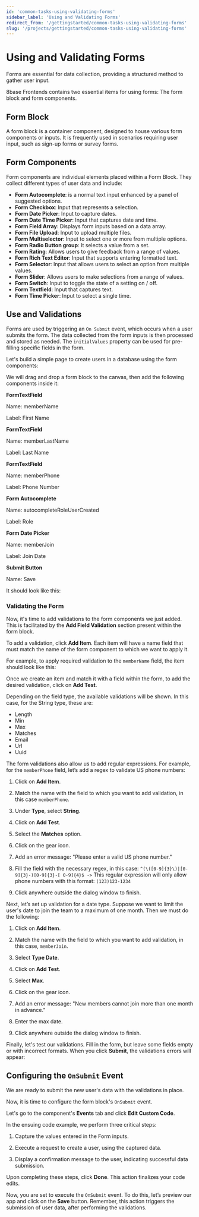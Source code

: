 ```yaml
---
id: 'common-tasks-using-validating-forms'
sidebar_label: 'Using and Validating Forms'
redirect_from: '/gettingstarted/common-tasks-using-validating-forms'
slug: '/projects/gettingstarted/common-tasks-using-validating-forms'
---
```



# Using and Validating Forms

Forms are essential for data collection, providing a structured method to gather user input.

8base Frontends contains two essential items for using forms: The form block and form components.

## Form Block

A form block is a container component, designed to house various form components or inputs. It is frequently used in scenarios requiring user input, such as sign-up forms or survey forms.


<!--![alt_text](images/image1.png "image_tooltip")-->


## Form Components


<!--![alt_text](images/image2.png "image_tooltip")-->


Form components are individual elements placed within a Form Block. They collect different types of user data and include:



* **Form Autocomplete**: is a normal text input enhanced by a panel of suggested options.
* **Form Checkbox**: Input that represents a selection.
* **Form Date Picker**: Input to capture dates.
* **Form Date Time Picker**: Input that captures date and time.
* **Form Field Array**: Displays form inputs based on a data array.
* **Form File Upload**: Input to upload multiple files.
* **Form Multiselector**: Input to select one or more from multiple options.
* **Form Radio Button group**: It selects a value from a set.
* **Form Rating**: Allows users to give feedback from a range of values.
* **Form Rich Text Editor**: Input that supports entering formatted text.
* **Form Selector**: Input that allows users to select an option from multiple values.
* **Form Slider**: Allows users to make selections from a range of values.
* **Form Switch**: Input to toggle the state of a setting on / off.
* **Form Textfield**: Input that captures text.
* **Form Time Picker**: Input to select a single time.

## Use and Validations

Forms are used by triggering an `On Submit` event, which occurs when a user submits the form. The data collected from the form inputs is then processed and stored as needed. The `initialValues` property can be used for pre-filling specific fields in the form.

Let's build a simple page to create users in a database using the form components:

We will drag and drop a form block to the canvas, then add the following components inside it:

**FormTextField**

Name: memberName

Label: First Name

**FormTextField**

Name: memberLastName

Label: Last Name

**FormTextField**

Name: memberPhone

Label: Phone Number

**Form Autocomplete**

Name: autocompleteRoleUserCreated

Label: Role

**Form Date Picker**

Name: memberJoin

Label: Join Date

**Submit Button**

Name: Save

It should look like this:


<!--![alt_text](images/image3.png "image_tooltip")-->


### Validating the Form

Now, it's time to add validations to the form components we just added. This is facilitated by the **Add Field Validation** section present within the form block.


<!--![alt_text](images/image4.png "image_tooltip")-->


To add a validation, click **Add Item**. Each item will have a name field that must match the name of the form component to which we want to apply it.

For example, to apply required validation to the `memberName` field, the item should look like this:


<!--![alt_text](images/image5.png "image_tooltip")-->


Once we create an item and match it with a field within the form, to add the desired validation, click on **Add Test**.

Depending on the field type, the available validations will be shown. In this case, for the String type, these are:



* Length
* Min
* Max
* Matches
* Email
* Url
* Uuid


<!--![alt_text](images/image6.png "image_tooltip")-->


The form validations also allow us to add regular expressions. For example, for the `memberPhone` field, let’s add a regex to validate US phone numbers:



1. Click on **Add Item**.

2. Match the name with the field to which you want to add validation, in this case `memberPhone`.

3. Under **Type**, select **String**.

4. Click on **Add Test**.

5. Select the **Matches** option.

6. Click on the gear icon.

7. Add an error message: "Please enter a valid US phone number."

8. Fill the field with the necessary regex, in this case: `^(\([0-9]{3}\)|[0-9]{3}-)[0-9]{3}-[ 0-9]{4}$ ->` This regular expression will only allow phone numbers with this format: `(123)123-1234`

9. Click anywhere outside the dialog window to finish.


<!--![alt_text](images/image7.png "image_tooltip")-->


Next, let’s set up validation for a date type. Suppose we want to limit the user's date to join the team to a maximum of one month. Then we must do the following:

1.  Click on **Add Item**.

2.  Match the name with the field to which you want to add validation, in this case, `memberJoin`.

3.  Select **Type Date**.

3.  Click on **Add Test**.

4.  Select **Max**.

5.  Click on the gear icon.

6.  Add an error message: "New members cannot join more than one month in advance."

7.  Enter the max date.

8.  Click anywhere outside the dialog window to finish. 
<!--![alt_text](images/image8.png "image_tooltip")-->


Finally, let's test our validations. Fill in the form, but leave some fields empty or with incorrect formats. When you click **Submit**,  the validations errors will appear:


<!--![alt_text](images/image9.png "image_tooltip")-->
								

## Configuring the `OnSubmit` Event

We are ready to submit the new user's data with the validations in place.

Now, it is time to configure the form block's `OnSubmit` event.

Let's go to the component's **Events** tab and click **Edit Custom Code**.


<!--![alt_text](images/image10.gif "image_tooltip")-->


In the ensuing code example, we perform three critical steps:


<!--![alt_text](images/image11.png "image_tooltip")-->


1.  Capture the values entered in the Form inputs.

2.  Execute a request to create a user, using the captured data.

3.  Display a confirmation message to the user, indicating successful data submission.

Upon completing these steps, click  **Done**. This action finalizes your code edits.

Now, you are set to execute the `OnSubmit` event. To do this, let’s preview our app and click on the **Save** button. Remember, this action triggers the submission of user data, after performing the validations.

<!--[alt_text](images/image12.gif "image_tooltip")-->
